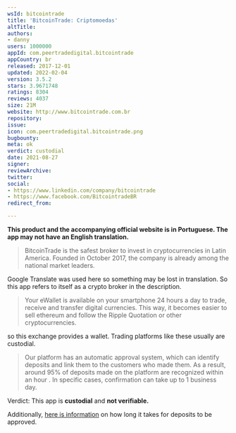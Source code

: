 ```yaml
---
wsId: bitcointrade
title: 'BitcoinTrade: Criptomoedas'
altTitle: 
authors:
- danny
users: 1000000
appId: com.peertradedigital.bitcointrade
appCountry: br
released: 2017-12-01
updated: 2022-02-04
version: 3.5.2
stars: 3.9671748
ratings: 8304
reviews: 4037
size: 21M
website: http://www.bitcointrade.com.br
repository: 
issue: 
icon: com.peertradedigital.bitcointrade.png
bugbounty: 
meta: ok
verdict: custodial
date: 2021-08-27
signer: 
reviewArchive: 
twitter: 
social:
- https://www.linkedin.com/company/bitcointrade
- https://www.facebook.com/BitcointradeBR
redirect_from: 

---
```


**This product and the accompanying official website is in Portuguese. The app may not have an English translation.**

> BitcoinTrade is the safest broker to invest in cryptocurrencies in Latin America. Founded in October 2017, the company is already among the national market leaders.

Google Translate was used here so something may be lost in translation. So this app refers to itself as a crypto broker in the description.

> Your eWallet is available on your smartphone 24 hours a day to trade, receive and transfer digital currencies. This way, it becomes easier to sell ethereum and follow the Ripple Quotation or other cryptocurrencies.

so this exchange provides a wallet. Trading platforms like these usually are custodial.

> Our platform has an automatic approval system, which can identify deposits and link them to the customers who made them. As a result, around 95% of deposits made on the platform are recognized within an hour . In specific cases, confirmation can take up to 1 business day.

Verdict: This app is **custodial** and **not verifiable.**

Additionally, [here is information](https://bitcointrade.zendesk.com/hc/pt-br/articles/360020894591-Quanto-tempo-demora-para-um-dep%C3%B3sito-em-reais-ser-aprovado-reconhecido-na-BitcoinTrade-) on how long it takes for deposits to be approved.
